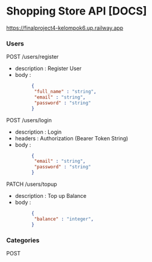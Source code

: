 # Shopping Store API [DOCS]
https://finalproject4-kelompok6.up.railway.app
### Users
POST /users/register
- description : Register User
- body :
  ``` json
        {
         "full_name" : "string",
         "email" : "string",
         "password" : "string"
        }
  ```
POST /users/login
- description : Login 
- headers : Authorization (Bearer Token String)
- body :
  ``` json
        {
         "email" : "string",
         "password" : "string"
        }
  ```
PATCH /users/topup
- description : Top up Balance
- body :
  ``` json
        {
         "balance" : "integer",
        }
  ```
### Categories
POST 
  
